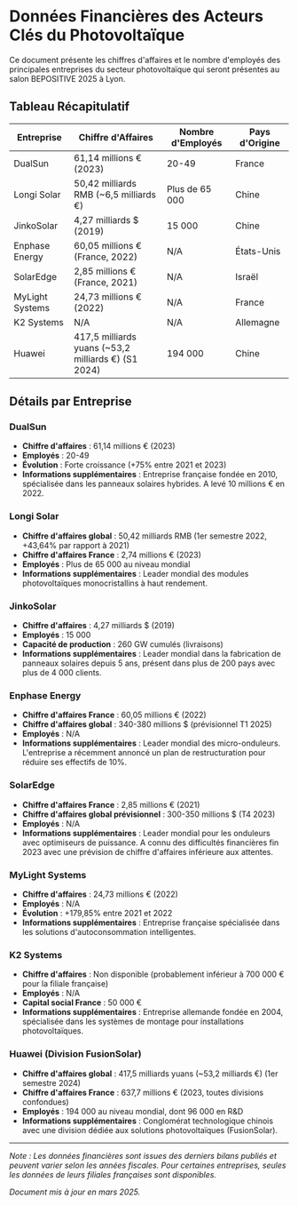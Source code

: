 # Données Financières des Acteurs Clés du Photovoltaïque

Ce document présente les chiffres d'affaires et le nombre d'employés des principales entreprises du secteur photovoltaïque qui seront présentes au salon BEPOSITIVE 2025 à Lyon.

## Tableau Récapitulatif

| Entreprise | Chiffre d'Affaires | Nombre d'Employés | Pays d'Origine |
|------------|-------------------|-------------------|----------------|
| DualSun | 61,14 millions € (2023) | 20-49 | France |
| Longi Solar | 50,42 milliards RMB (~6,5 milliards €) | Plus de 65 000 | Chine |
| JinkoSolar | 4,27 milliards $ (2019) | 15 000 | Chine |
| Enphase Energy | 60,05 millions € (France, 2022) | N/A | États-Unis |
| SolarEdge | 2,85 millions € (France, 2021) | N/A | Israël |
| MyLight Systems | 24,73 millions € (2022) | N/A | France |
| K2 Systems | N/A | N/A | Allemagne |
| Huawei | 417,5 milliards yuans (~53,2 milliards €) (S1 2024) | 194 000 | Chine |

## Détails par Entreprise

### DualSun
- **Chiffre d'affaires** : 61,14 millions € (2023)
- **Employés** : 20-49
- **Évolution** : Forte croissance (+75% entre 2021 et 2023)
- **Informations supplémentaires** : Entreprise française fondée en 2010, spécialisée dans les panneaux solaires hybrides. A levé 10 millions € en 2022.

### Longi Solar
- **Chiffre d'affaires global** : 50,42 milliards RMB (1er semestre 2022, +43,64% par rapport à 2021)
- **Chiffre d'affaires France** : 2,74 millions € (2023) 
- **Employés** : Plus de 65 000 au niveau mondial
- **Informations supplémentaires** : Leader mondial des modules photovoltaïques monocristallins à haut rendement.

### JinkoSolar
- **Chiffre d'affaires** : 4,27 milliards $ (2019)
- **Employés** : 15 000
- **Capacité de production** : 260 GW cumulés (livraisons)
- **Informations supplémentaires** : Leader mondial dans la fabrication de panneaux solaires depuis 5 ans, présent dans plus de 200 pays avec plus de 4 000 clients.

### Enphase Energy
- **Chiffre d'affaires France** : 60,05 millions € (2022)
- **Chiffre d'affaires global** : 340-380 millions $ (prévisionnel T1 2025)
- **Employés** : N/A
- **Informations supplémentaires** : Leader mondial des micro-onduleurs. L'entreprise a récemment annoncé un plan de restructuration pour réduire ses effectifs de 10%.

### SolarEdge
- **Chiffre d'affaires France** : 2,85 millions € (2021)
- **Chiffre d'affaires global prévisionnel** : 300-350 millions $ (T4 2023)
- **Employés** : N/A
- **Informations supplémentaires** : Leader mondial pour les onduleurs avec optimiseurs de puissance. A connu des difficultés financières fin 2023 avec une prévision de chiffre d'affaires inférieure aux attentes.

### MyLight Systems
- **Chiffre d'affaires** : 24,73 millions € (2022)
- **Employés** : N/A
- **Évolution** : +179,85% entre 2021 et 2022
- **Informations supplémentaires** : Entreprise française spécialisée dans les solutions d'autoconsommation intelligentes.

### K2 Systems
- **Chiffre d'affaires** : Non disponible (probablement inférieur à 700 000 € pour la filiale française)
- **Employés** : N/A
- **Capital social France** : 50 000 €
- **Informations supplémentaires** : Entreprise allemande fondée en 2004, spécialisée dans les systèmes de montage pour installations photovoltaïques.

### Huawei (Division FusionSolar)
- **Chiffre d'affaires global** : 417,5 milliards yuans (~53,2 milliards €) (1er semestre 2024)
- **Chiffre d'affaires France** : 637,7 millions € (2023, toutes divisions confondues)
- **Employés** : 194 000 au niveau mondial, dont 96 000 en R&D
- **Informations supplémentaires** : Conglomérat technologique chinois avec une division dédiée aux solutions photovoltaïques (FusionSolar).

---

*Note : Les données financières sont issues des derniers bilans publiés et peuvent varier selon les années fiscales. Pour certaines entreprises, seules les données de leurs filiales françaises sont disponibles.*

*Document mis à jour en mars 2025.*
